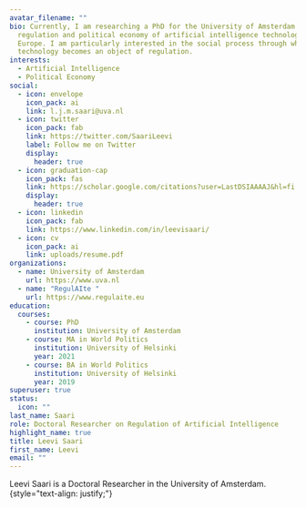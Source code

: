 ```yaml
---
avatar_filename: ""
bio: Currently, I am researching a PhD for the University of Amsterdam on the
  regulation and political economy of artificial intelligence technologies in
  Europe. I am particularly interested in the social process through which
  technology becomes an object of regulation.
interests:
  - Artificial Intelligence
  - Political Economy
social:
  - icon: envelope
    icon_pack: ai
    link: l.j.m.saari@uva.nl
  - icon: twitter
    icon_pack: fab
    link: https://twitter.com/SaariLeevi
    label: Follow me on Twitter
    display:
      header: true
  - icon: graduation-cap
    icon_pack: fas
    link: https://scholar.google.com/citations?user=LastDSIAAAAJ&hl=fi
    display:
      header: true
  - icon: linkedin
    icon_pack: fab
    link: https://www.linkedin.com/in/leevisaari/
  - icon: cv
    icon_pack: ai
    link: uploads/resume.pdf
organizations:
  - name: University of Amsterdam
    url: https://www.uva.nl
  - name: "RegulAIte "
    url: https://www.regulaite.eu
education:
  courses:
    - course: PhD
      institution: University of Amsterdam
    - course: MA in World Politics
      institution: University of Helsinki
      year: 2021
    - course: BA in World Politics
      institution: University of Helsinki
      year: 2019
superuser: true
status:
  icon: ""
last_name: Saari
role: Doctoral Researcher on Regulation of Artificial Intelligence
highlight_name: true
title: Leevi Saari
first_name: Leevi
email: ""
---
```

Leevi Saari is a Doctoral Researcher in the University of Amsterdam.
{style="text-align: justify;"}
